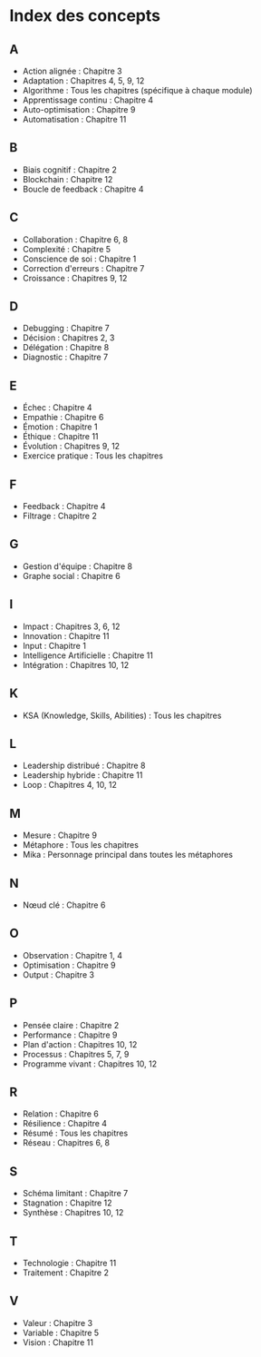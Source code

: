 # Index des concepts

## A
- Action alignée : Chapitre 3
- Adaptation : Chapitres 4, 5, 9, 12
- Algorithme : Tous les chapitres (spécifique à chaque module)
- Apprentissage continu : Chapitre 4
- Auto-optimisation : Chapitre 9
- Automatisation : Chapitre 11

## B
- Biais cognitif : Chapitre 2
- Blockchain : Chapitre 12
- Boucle de feedback : Chapitre 4

## C
- Collaboration : Chapitre 6, 8
- Complexité : Chapitre 5
- Conscience de soi : Chapitre 1
- Correction d'erreurs : Chapitre 7
- Croissance : Chapitres 9, 12

## D
- Debugging : Chapitre 7
- Décision : Chapitres 2, 3
- Délégation : Chapitre 8
- Diagnostic : Chapitre 7

## E
- Échec : Chapitre 4
- Empathie : Chapitre 6
- Émotion : Chapitre 1
- Éthique : Chapitre 11
- Évolution : Chapitres 9, 12
- Exercice pratique : Tous les chapitres

## F
- Feedback : Chapitre 4
- Filtrage : Chapitre 2

## G
- Gestion d'équipe : Chapitre 8
- Graphe social : Chapitre 6

## I
- Impact : Chapitres 3, 6, 12
- Innovation : Chapitre 11
- Input : Chapitre 1
- Intelligence Artificielle : Chapitre 11
- Intégration : Chapitres 10, 12

## K
- KSA (Knowledge, Skills, Abilities) : Tous les chapitres

## L
- Leadership distribué : Chapitre 8
- Leadership hybride : Chapitre 11
- Loop : Chapitres 4, 10, 12

## M
- Mesure : Chapitre 9
- Métaphore : Tous les chapitres
- Mika : Personnage principal dans toutes les métaphores

## N
- Nœud clé : Chapitre 6

## O
- Observation : Chapitre 1, 4
- Optimisation : Chapitre 9
- Output : Chapitre 3

## P
- Pensée claire : Chapitre 2
- Performance : Chapitre 9
- Plan d'action : Chapitres 10, 12
- Processus : Chapitres 5, 7, 9
- Programme vivant : Chapitres 10, 12

## R
- Relation : Chapitre 6
- Résilience : Chapitre 4
- Résumé : Tous les chapitres
- Réseau : Chapitres 6, 8

## S
- Schéma limitant : Chapitre 7
- Stagnation : Chapitre 12
- Synthèse : Chapitres 10, 12

## T
- Technologie : Chapitre 11
- Traitement : Chapitre 2

## V
- Valeur : Chapitre 3
- Variable : Chapitre 5
- Vision : Chapitre 11
